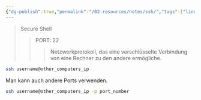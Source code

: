 ```yaml
---
{"dg-publish":true,"permalink":"/02-resources/notes/ssh/","tags":["linux/command","windows/command","netzwerk/protocol"],"noteIcon":"","updated":"2025-08-26T16:35:07.787+02:00"}
---
```


>Secure Shell
>>PORT: 22
>>> Netzwerkprotokoll, das eine verschlüsselte Verbindung von eine Rechner zu den andere ermögliche.

```bash
ssh username@other_computers_ip
```

Man kann auch andere Ports verwenden.
```bash
ssh username@other_computers_ip -p port_number
```
